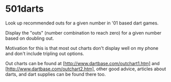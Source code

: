 # 501darts

Look up recommended outs for a given number in '01 based dart games.

Display the "outs" (number combination to reach zero) for a given number based on doubling out.

Motivation for this is that most out charts don't display well on my phone and don't include tripling out options. 


Out charts can be found at [http://www.dartbase.com/outchart1.htm]
and [http://www.dartbase.com/outchart2.htm], other good advice, articles about darts, and dart supplies can be found there too.